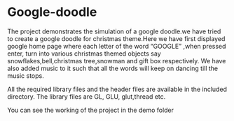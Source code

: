 # Google-doodle

The project demonstrates the simulation of a google doodle.we have tried to create a
google doodle for christmas theme.Here we have first displayed google home page where each
letter of the word “GOOGLE” ,when pressed enter, turn into various christmas themed objects
say snowflakes,bell,christmas tree,snowman and gift box respectively.
We have also added music to it such that all the words will keep on dancing till the
music stops.

All the required library files and the header files are available in the included directory. The library files are GL, GLU, glut,thread etc.

You can see the working of the project in the demo folder
